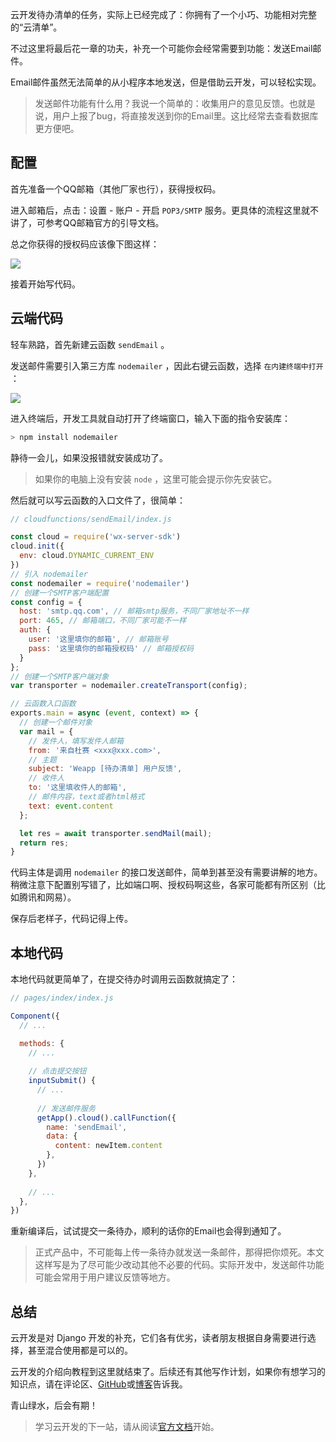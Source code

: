 云开发待办清单的任务，实际上已经完成了：你拥有了一个小巧、功能相对完整的“云清单”。

不过这里将最后花一章的功夫，补充一个可能你会经常需要到功能：发送Email邮件。

Email邮件虽然无法简单的从小程序本地发送，但是借助云开发，可以轻松实现。

> 发送邮件功能有什么用？我说一个简单的：收集用户的意见反馈。也就是说，用户上报了bug，将直接发送到你的Email里。这比经常去查看数据库更方便吧。

## 配置

首先准备一个QQ邮箱（其他厂家也行），获得授权码。

进入邮箱后，点击：设置 - 账户 - 开启 `POP3/SMTP` 服务。更具体的流程这里就不讲了，可参考QQ邮箱官方的引导文档。

总之你获得的授权码应该像下图这样：

![](https://blog.dusaiphoto.com/img-sufacego3/todo-110-28.png)

接着开始写代码。

## 云端代码

轻车熟路，首先新建云函数 `sendEmail` 。

发送邮件需要引入第三方库 `nodemailer` ，因此右键云函数，选择 `在内建终端中打开` ：

![](https://blog.dusaiphoto.com/img-sufacego3/todo-110-27.png)

进入终端后，开发工具就自动打开了终端窗口，输入下面的指令安装库：

```javascript
> npm install nodemailer
```

静待一会儿，如果没报错就安装成功了。

> 如果你的电脑上没有安装 `node` ，这里可能会提示你先安装它。

然后就可以写云函数的入口文件了，很简单：

```javascript
// cloudfunctions/sendEmail/index.js

const cloud = require('wx-server-sdk')
cloud.init({
  env: cloud.DYNAMIC_CURRENT_ENV
})
// 引入 nodemailer
const nodemailer = require('nodemailer')
// 创建一个SMTP客户端配置
const config = {
  host: 'smtp.qq.com', // 邮箱smtp服务，不同厂家地址不一样
  port: 465, // 邮箱端口，不同厂家可能不一样
  auth: {
    user: '这里填你的邮箱', // 邮箱账号
    pass: '这里填你的邮箱授权码' // 邮箱授权码
  }
};
// 创建一个SMTP客户端对象
var transporter = nodemailer.createTransport(config);

// 云函数入口函数
exports.main = async (event, context) => {
  // 创建一个邮件对象
  var mail = {
    // 发件人，填写发件人邮箱
    from: '来自杜赛 <xxx@xxx.com>',
    // 主题
    subject: 'Weapp [待办清单] 用户反馈',
    // 收件人
    to: '这里填收件人的邮箱',
    // 邮件内容，text或者html格式
    text: event.content
  };

  let res = await transporter.sendMail(mail);
  return res;
}
```

代码主体是调用 `nodemailer` 的接口发送邮件，简单到甚至没有需要讲解的地方。稍微注意下配置别写错了，比如端口啊、授权码啊这些，各家可能都有所区别（比如腾讯和网易）。

保存后老样子，代码记得上传。

## 本地代码

本地代码就更简单了，在提交待办时调用云函数就搞定了：

```javascript
// pages/index/index.js

Component({
  // ...

  methods: {
    // ...
      
    // 点击提交按钮
    inputSubmit() {
      // ...
        
      // 发送邮件服务
      getApp().cloud().callFunction({
        name: 'sendEmail',
        data: {
          content: newItem.content
        },
      })
    },
      
    // ...
  },
})
```

重新编译后，试试提交一条待办，顺利的话你的Email也会得到通知了。

> 正式产品中，不可能每上传一条待办就发送一条邮件，那得把你烦死。本文这样写是为了尽可能少改动其他不必要的代码。实际开发中，发送邮件功能可能会常用于用户建议反馈等地方。

## 总结

云开发是对 Django 开发的补充，它们各有优劣，读者朋友根据自身需要进行选择，甚至混合使用都是可以的。

云开发的介绍向教程到这里就结束了。后续还有其他写作计划，如果你有想学习的知识点，请在评论区、[GitHub](https://github.com/stacklens)或[博客](https://www.dusaiphoto.com/)告诉我。

青山绿水，后会有期！

> 学习云开发的下一站，请从阅读[官方文档](https://developers.weixin.qq.com/miniprogram/dev/wxcloud/basis/getting-started.html)开始。
